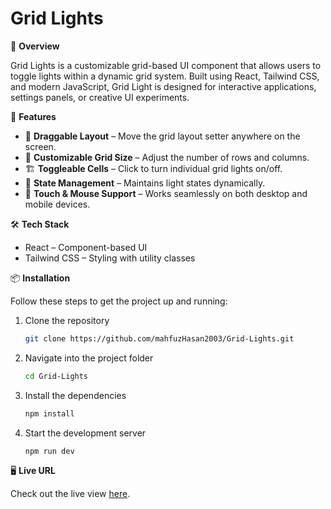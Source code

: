 # Grid Lights

🌟 **Overview**

Grid Lights is a customizable grid-based UI component that allows users to toggle lights within a dynamic grid system. Built using React, Tailwind CSS, and modern JavaScript, Grid Light is designed for interactive applications, settings panels, or creative UI experiments.

🚀 **Features**

- 📌 **Draggable Layout** – Move the grid layout setter anywhere on the screen.
- 🎨 **Customizable Grid Size** – Adjust the number of rows and columns.
- 🏗 **Toggleable Cells** – Click to turn individual grid lights on/off.
- 💾 **State Management** – Maintains light states dynamically.
- 📱 **Touch & Mouse Support** – Works seamlessly on both desktop and mobile devices.

🛠 **Tech Stack**

- React – Component-based UI
- Tailwind CSS – Styling with utility classes

📦 **Installation**

Follow these steps to get the project up and running:

1. Clone the repository
   ```bash
   git clone https://github.com/mahfuzHasan2003/Grid-Lights.git
   ```
2. Navigate into the project folder
   ```bash
   cd Grid-Lights
   ```
3. Install the dependencies
   ```bash
   npm install
   ```
4. Start the development server
   ```bash
   npm run dev
   ```

🖥 **Live URL**

Check out the live view [here](https://grid-lights.surge.sh/).
